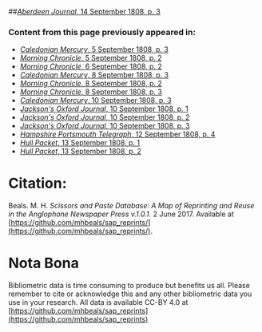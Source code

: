##[*Aberdeen Journal*, 14 September 1808, p. 3](https://mhbeals.github.io/sap_html/Aberdeen-Journal/Aberdeen-Journal-14-September-1808-p-3)

### Content from this page previously appeared in:
+ [*Caledonian Mercury*, 5 September 1808, p. 3](https://mhbeals.github.io/sap_html/Caledonian-Mercury/Caledonian-Mercury-5-September-1808-p-3)
+ [*Morning Chronicle*, 5 September 1808, p. 2](https://mhbeals.github.io/sap_html/Morning-Chronicle/Morning-Chronicle-5-September-1808-p-2)
+ [*Morning Chronicle*, 6 September 1808, p. 2](https://mhbeals.github.io/sap_html/Morning-Chronicle/Morning-Chronicle-6-September-1808-p-2)
+ [*Caledonian Mercury*, 8 September 1808, p. 3](https://mhbeals.github.io/sap_html/Caledonian-Mercury/Caledonian-Mercury-8-September-1808-p-3)
+ [*Morning Chronicle*, 8 September 1808, p. 2](https://mhbeals.github.io/sap_html/Morning-Chronicle/Morning-Chronicle-8-September-1808-p-2)
+ [*Morning Chronicle*, 8 September 1808, p. 3](https://mhbeals.github.io/sap_html/Morning-Chronicle/Morning-Chronicle-8-September-1808-p-3)
+ [*Caledonian Mercury*, 10 September 1808, p. 3](https://mhbeals.github.io/sap_html/Caledonian-Mercury/Caledonian-Mercury-10-September-1808-p-3)
+ [*Jackson's Oxford Journal*, 10 September 1808, p. 1](https://mhbeals.github.io/sap_html/Jackson's-Oxford-Journal/Jackson's-Oxford-Journal-10-September-1808-p-1)
+ [*Jackson's Oxford Journal*, 10 September 1808, p. 2](https://mhbeals.github.io/sap_html/Jackson's-Oxford-Journal/Jackson's-Oxford-Journal-10-September-1808-p-2)
+ [*Jackson's Oxford Journal*, 10 September 1808, p. 3](https://mhbeals.github.io/sap_html/Jackson's-Oxford-Journal/Jackson's-Oxford-Journal-10-September-1808-p-3)
+ [*Hampshire Portsmouth Telegraph*, 12 September 1808, p. 4](https://mhbeals.github.io/sap_html/Hampshire-Portsmouth-Telegraph/Hampshire-Portsmouth-Telegraph-12-September-1808-p-4)
+ [*Hull Packet*, 13 September 1808, p. 1](https://mhbeals.github.io/sap_html/Hull-Packet/Hull-Packet-13-September-1808-p-1)
+ [*Hull Packet*, 13 September 1808, p. 2](https://mhbeals.github.io/sap_html/Hull-Packet/Hull-Packet-13-September-1808-p-2)
                    
# Citation: 

Beals. M. H. *Scissors and Paste Database: A Map of Reprinting and Reuse in the Anglophone Newspaper Press v.1.0.1.* 2 June 2017. Available at [https://github.com/mhbeals/sap_reprints/](https://github.com/mhbeals/sap_reprints/). 
                    
# Nota Bona

Bibliometric data is time consuming to produce but benefits us all. Please remember to cite or acknowledge this and any other bibliometric data you use in your research. All data is available CC-BY 4.0 at [https://github.com/mhbeals/sap_reprints](https://github.com/mhbeals/sap_reprints)
